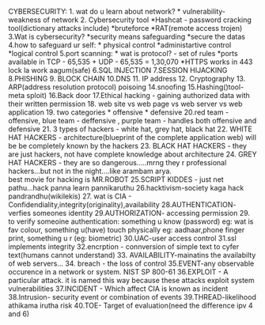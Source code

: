  CYBERSECURITY:
           1. wat do u learn about network?
                        * vulnerability- weakness of network
           2. Cybersecurity tool
                        *Hashcat - password cracking tool(dictionary attacks include)
                        *bruteforce
                        *RAT(remote access trojen)
          3.Wat is cybersecurity?
                        *security means safeguarding
                        *secure the datas
          4.how to safeguard ur self:
                       * physical control
                       *administartive control
                       *logical control
          5.port scanning:
                       * wat is protocol? - set of rules
                       *ports available in TCP - 65,535 + UDP - 65,535 = 1,30,070
                       *HTTPS works in 443 lock la work aagum(safe)
        6.SQL INJECTION
        7.SESSION HIJACKING
        8.PHISHING
        9. BLOCK CHAIN
        10.DNS
        11. IP address
        12. Cryptography
        13. ARP(address resolution protocol) poisoing
        14.snoofing
        15.Hashing()tool- meta sploit)
        16.Back door
        17.Ethical hacking - gaining authorized data with their written permission
        18. web site vs web page vs web server vs web application
        19. two categories * offensive * defensive
        20.red team - offensive, blue team - deffensive , purple team - handles both offensive and defensive
        21. 3 types of hackers - white hat, grey hat, black hat
        22. WHITE HAT HACKERS - architecture(blueprint of the complete application web) will be be completely known by the hackers
        23. BLACK HAT HACKERS - they are just hackers, not have complete knowledge about architecture
        24. GREY HAT HACKERS - they are so dangerous.....mrng they r professional hackers...but not in the  night....like arambam arya.\
        best movie for hacking is MR.ROBOT
        25.SCRIPT KIDDES - just net pathu...hack panna learn pannikaruthu
        26.hacktivism-society kaga hack pandrandhu(wikilekis)
        27. wat is CIA - Confidendiality,integrity(originality),availability
        28.AUTHENTICATION- verfies someones identity
        29.AUTHORIZATION- accessing permission
        29. to verify someoine authentication: something u know (password) eg: wat is fav colour, something u(have) touch physically eg: aadhaar,phone finger print, something u r (eg: biometric)
        30.UAC-user access control
        31.ssl implements integrity
        32.encrption - connversion of simple text to cyfer text(humans cannot understand)
        33. AVAILABILITY-mainatins the availabilty of web servers...
        34. breach - the loss of control 35.EVENT-any observable occurence in a network or system. NIST SP 800-61 
        36.EXPLOIT - A particular attack. it is named this way because these attacks exploit system vulnerabilities 
        37.INCIDENT - Which affect CIA is known as incident 
        38.Intrusion- security event or combination of events
        39.THREAD-likelihood athikama irutha risk 
        40.TOE- Target of evaluation(need the difference ipv 4 and 6)
        
        
        
                        








                        
